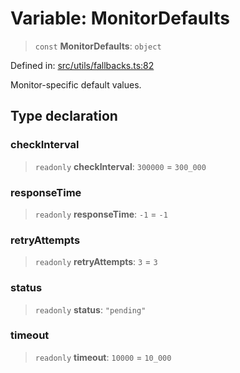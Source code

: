 # Variable: MonitorDefaults

> `const` **MonitorDefaults**: `object`

Defined in: [src/utils/fallbacks.ts:82](https://github.com/Nick2bad4u/Uptime-Watcher/blob/dca5483e793478722cd3e6e125cafcec5fc771f0/src/utils/fallbacks.ts#L82)

Monitor-specific default values.

## Type declaration

### checkInterval

> `readonly` **checkInterval**: `300000` = `300_000`

### responseTime

> `readonly` **responseTime**: `-1` = `-1`

### retryAttempts

> `readonly` **retryAttempts**: `3` = `3`

### status

> `readonly` **status**: `"pending"`

### timeout

> `readonly` **timeout**: `10000` = `10_000`
